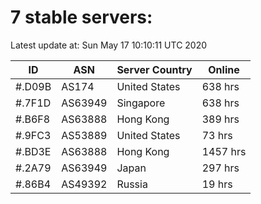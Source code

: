 # 7 stable servers:

Latest update at: Sun May 17 10:10:11 UTC 2020

| ID | ASN | Server Country | Online |
| -- | --- | -------------- | ------ |
| #.D09B | AS174 | United States | 638 hrs |
| #.7F1D | AS63949 | Singapore | 638 hrs |
| #.B6F8 | AS63888 | Hong Kong | 389 hrs |
| #.9FC3 | AS53889 | United States | 73 hrs |
| #.BD3E | AS63888 | Hong Kong | 1457 hrs |
| #.2A79 | AS63949 | Japan | 297 hrs |
| #.86B4 | AS49392 | Russia | 19 hrs |

